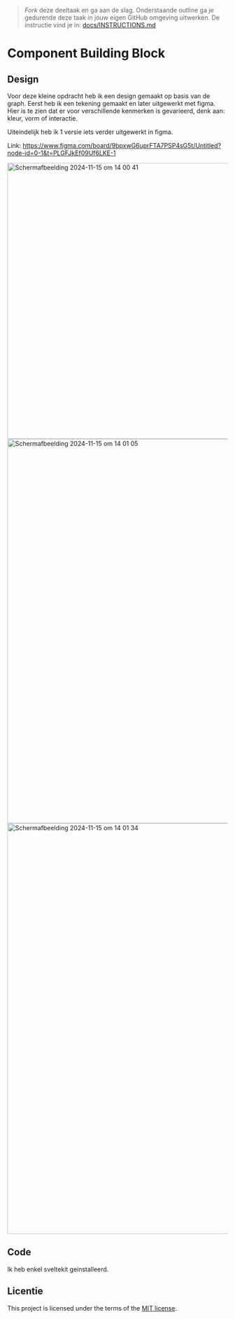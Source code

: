 > _Fork_ deze deeltaak en ga aan de slag. 
Onderstaande outline ga je gedurende deze taak in jouw eigen GitHub omgeving uitwerken. 
De instructie vind je in: [docs/INSTRUCTIONS.md](docs/INSTRUCTIONS.md)

# Component Building Block
## Design
Voor deze kleine opdracht heb ik een design gemaakt op basis van de graph. Eerst heb ik een tekening gemaakt en later uitgewerkt met figma. 
Hier is te zien dat er voor verschillende kenmerken is gevarieerd, denk aan: kleur, vorm of interactie. 

Uiteindelijk heb ik 1 versie iets verder uitgewerkt in figma.

Link: https://www.figma.com/board/9bpxwG6uprFTA7PSP4sG5t/Untitled?node-id=0-1&t=PLGFJkEf09Uf6LKE-1

<img width="630" alt="Scherm­afbeelding 2024-11-15 om 14 00 41" src="https://github.com/user-attachments/assets/fbe5a5b4-c414-4105-a9f2-8d9eb783c222">
<img width="877" alt="Scherm­afbeelding 2024-11-15 om 14 01 05" src="https://github.com/user-attachments/assets/14143d18-0e63-4414-95be-a412203a7f91">
<img width="937" alt="Scherm­afbeelding 2024-11-15 om 14 01 34" src="https://github.com/user-attachments/assets/5e4040bf-5e9d-4049-90ba-570308834420">

## Code
Ik heb enkel sveltekit geinstalleerd. 


## Licentie

This project is licensed under the terms of the [MIT license](./LICENSE).

